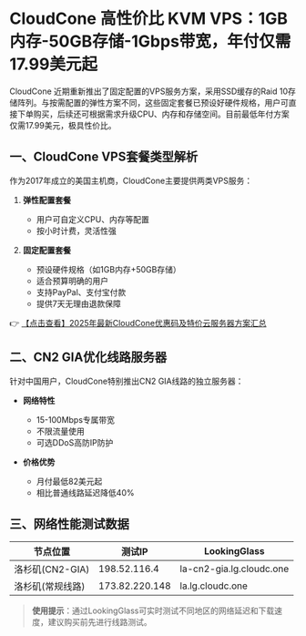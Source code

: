 # CloudCone 高性价比 KVM VPS：1GB内存-50GB存储-1Gbps带宽，年付仅需17.99美元起

CloudCone 近期重新推出了固定配置的VPS服务方案，采用SSD缓存的Raid 10存储阵列。与按需配置的弹性方案不同，这些固定套餐已预设好硬件规格，用户可直接下单购买，后续还可根据需求升级CPU、内存和存储空间。目前最低年付方案仅需17.99美元，极具性价比。

## 一、CloudCone VPS套餐类型解析

作为2017年成立的美国主机商，CloudCone主要提供两类VPS服务：

1. **弹性配置套餐**  
   - 用户可自定义CPU、内存等配置
   - 按小时计费，灵活性强

2. **固定配置套餐**  
   - 预设硬件规格（如1GB内存+50GB存储）
   - 适合预算明确的用户
   - 支持PayPal、支付宝付款
   - 提供7天无理由退款保障

👉 [【点击查看】2025年最新CloudCone优惠码及特价云服务器方案汇总](https://bit.ly/Cloudcone)

## 二、CN2 GIA优化线路服务器

针对中国用户，CloudCone特别推出CN2 GIA线路的独立服务器：

- **网络特性**  
  - 15-100Mbps专属带宽
  - 不限流量使用
  - 可选DDoS高防IP防护

- **价格优势**  
  - 月付最低82美元起
  - 相比普通线路延迟降低40%

## 三、网络性能测试数据

| 节点位置          | 测试IP         | LookingGlass                  |
|-------------------|----------------|-------------------------------|
| 洛杉矶(CN2-GIA)   | 198.52.116.4   | la-cn2-gia.lg.cloudc.one      |
| 洛杉矶(常规线路)  | 173.82.220.148 | la.lg.cloudc.one              |

> **使用提示**：通过LookingGlass可实时测试不同地区的网络延迟和下载速度，建议购买前先进行线路测试。